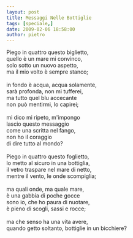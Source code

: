 ```yaml
---
layout: post
title: Messaggi Nelle Bottiglie
tags: [speciale,]
date: 2009-02-06 18:58:00
author: pietro
---
```

Piego in quattro questo biglietto,<br/>quello è un mare mi convinco,<br/>solo sotto un nuovo aspetto,<br/>ma il mio volto è sempre stanco;<br/><br/>in fondo è acqua, acqua solamente,<br/>sarà profonda, non mi tufferei,<br/>ma tutto quel blu accecante<br/>non può mentirmi, lo capirei;<br/><br/>mi dico mi ripeto, m'impongo<br/>lascio questo messaggio<br/>come una scritta nel fango,<br/>non ho il coraggio<br/>di dire tutto al mondo?<br/><br/>Piego in quattro questo foglietto,<br/>lo metto al sicuro in una bottiglia,<br/>il vetro traspare nel mare di netto,<br/>mentre il vento, le onde scompiglia;<br/><br/>ma quali onde, ma quale mare,<br/>è una gabbia di poche gocce<br/>sono io, che ho paura di nuotare,<br/>è pieno di scogli, sassi e rocce;<br/><br/>ma che senso ha una vita avere,<br/>quando getto soltanto, bottiglie in un bicchiere?
